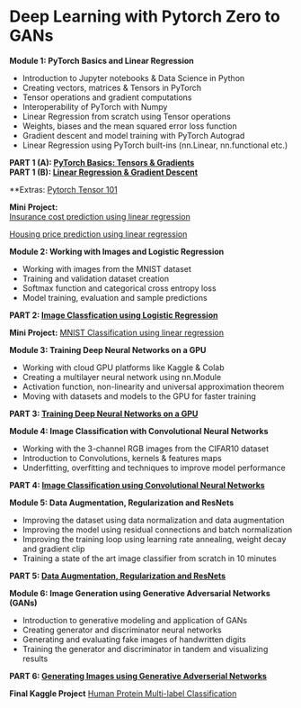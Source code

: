 
# Deep Learning with Pytorch Zero to GANs

**Module 1: PyTorch Basics and Linear Regression**
* Introduction to Jupyter notebooks & Data Science in Python
* Creating vectors, matrices & Tensors in PyTorch
* Tensor operations and gradient computations
* Interoperability of PyTorch with Numpy
* Linear Regression from scratch using Tensor operations
* Weights, biases and the mean squared error loss function
* Gradient descent and model training with PyTorch Autograd
* Linear Regression using PyTorch built-ins (nn.Linear, nn.functional etc.)

 **PART 1 (A): [PyTorch Basics: Tensors & Gradients](https://github.com/birajparikh16/Deep-Learning-with-Pytorch-Zero-to-GANs/blob/master/Notebooks/01-pytorch-basics.ipynb)** \
 **PART 1 (B): [Linear Regression & Gradient Descent](https://github.com/birajparikh16/Deep-Learning-with-Pytorch-Zero-to-GANs/blob/master/Notebooks/02-linear-regression.ipynb)**
 
 **Extras: [Pytorch Tensor 101](https://github.com/birajparikh16/Deep-Learning-with-Pytorch-Zero-to-GANs/blob/master/Excercise/01-tensor-operations.ipynb)

 **Mini Project:** \
[Insurance cost prediction using linear regression](https://github.com/birajparikh16/Deep-Learning-with-Pytorch-Zero-to-GANs/blob/master/Excercise/02-insurance-linear-regression.ipynb)

[Housing price prediction using linear regression](https://github.com/birajparikh16/Deep-Learning-with-Pytorch-Zero-to-GANs/blob/master/Mini%20Projects/housing-price-prediction-linear-regression/house-price-prediction-linear-regression.ipynb)

**Module 2: Working with Images and Logistic Regression**
* Working with images from the MNIST dataset
* Training and validation dataset creation
* Softmax function and categorical cross entropy loss
* Model training, evaluation and sample predictions

 **PART 2: [Image Classfication using Logistic Regression](https://github.com/birajparikh16/Deep-Learning-with-Pytorch-Zero-to-GANs/blob/master/Notebooks/03-logistic-regression.ipynb)**

 **Mini Project:**
[MNIST Classification using linear regression](https://github.com/birajparikh16/Deep-Learning-with-Pytorch-Zero-to-GANs/tree/master/Mini%20Projects/mnist-logistic-regression)

**Module 3: Training Deep Neural Networks on a GPU**
* Working with cloud GPU platforms like Kaggle & Colab
* Creating a multilayer neural network using nn.Module
* Activation function, non-linearity and universal approximation theorem
* Moving with datasets and models to the GPU for faster training

 **PART 3: [Training Deep Neural Networks on a GPU](https://github.com/birajparikh16/Deep-Learning-with-Pytorch-Zero-to-GANs/blob/master/Notebooks/04-feedforward-neural-networks.ipynb)**

**Module 4: Image Classification with Convolutional Neural Networks**
* Working with the 3-channel RGB images from the CIFAR10 dataset
* Introduction to Convolutions, kernels & features maps
* Underfitting, overfitting and techniques to improve model performance

 **PART 4: [Image Classification using Convolutional Neural Networks](https://github.com/birajparikh16/Deep-Learning-with-Pytorch-Zero-to-GANs/blob/master/Notebooks/05a-cifar10-cnn.ipynb)**

**Module 5: Data Augmentation, Regularization and ResNets**
* Improving the dataset using data normalization and data augmentation
* Improving the model using residual connections and batch normalization
* Improving the training loop using learning rate annealing, weight decay and gradient clip
* Training a state of the art image classifier from scratch in 10 minutes

 **PART 5: [Data Augmentation, Regularization and ResNets](https://github.com/birajparikh16/Deep-Learning-with-Pytorch-Zero-to-GANs/blob/master/Notebooks/05b-cifar10-resnet.ipynb)**

**Module 6: Image Generation using Generative Adversarial Networks (GANs)**
* Introduction to generative modeling and application of GANs
* Creating generator and discriminator neural networks
* Generating and evaluating fake images of handwritten digits
* Training the generator and discriminator in tandem and visualizing results

 **PART 6: [Generating Images using Generative Adverserial Networks](https://github.com/birajparikh16/Deep-Learning-with-Pytorch-Zero-to-GANs/blob/master/Notebooks/06b-anime-dcgan.ipynb)**

**Final Kaggle Project**
[Human Protein Multi-label Classification](https://www.kaggle.com/birajparikh16/multi-label-human-protein-image-classification)
